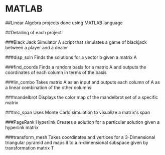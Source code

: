 # MATLAB
##Linear Algebra projects done using MATLAB language

##Detailing of each project:

###Black Jack Simulator
A script that simulates a game of blackjack between a player and a dealer

###disp_soln
Finds the solutions for a vector b given a matrix A

###find_coords
Finds a random basis for a matrix A and outputs the coordinates of each column in terms of the basis

###lin_combo
Takes matrix A as an input and outputs each column of A as a linear combination of the other columns

###mandelbrot
Displays the color map of the mandelbrot set of a specific matrix

###mc_span
Uses Monte Carlo simulation to visualize a matrix's span

###PageRank Hyperlink
Creates a solution for a particular solution given a hyperlink matrix 

###transform_mesh
Takes coordinates and vertices for a 3-Dimensional triangular pyramid and maps it to a n-dimensional 
subspace given by transformation matrix T
